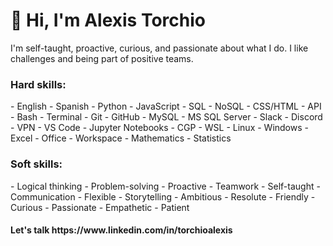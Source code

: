 <h1>👋 Hi, I'm Alexis Torchio </h1>
I'm self-taught, proactive, curious, and passionate about what I do. I like challenges and being part of positive teams.

<h3>Hard skills:</h3>
- English - Spanish - Python - JavaScript - SQL - NoSQL - CSS/HTML - API - Bash - Terminal - Git - GitHub - MySQL - MS SQL Server - Slack - Discord - VPN - VS Code - Jupyter Notebooks - CGP - WSL - Linux - Windows - Excel - Office - Workspace - Mathematics - Statistics

<h3>Soft skills:</h3>
- Logical thinking - Problem-solving - Proactive - Teamwork - Self-taught - Communication - Flexible - Storytelling - Ambitious - Resolute - Friendly - Curious - Passionate - Empathetic - Patient

<h4>Let's talk https://www.linkedin.com/in/torchioalexis </h4>

<!---
torchioalexis/torchioalexis is a ✨ special ✨ repository because its `README.md` (this file) appears on your GitHub profile.
You can click the Preview link to take a look at your changes.
--->
